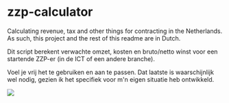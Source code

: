 # zzp-calculator
Calculating revenue, tax and other things for contracting in the Netherlands. As such, this project and the rest of this readme are in Dutch.

Dit script berekent verwachte omzet, kosten en bruto/netto winst voor een startende ZZP-er (in de ICT of een andere branche).

Voel je vrij het te gebruiken en aan te passen. Dat laatste is waarschijnlijk wel nodig, gezien ik het specifiek voor m'n eigen situatie heb ontwikkeld.

![](https://i.imgur.com/nDzjurV.png)
